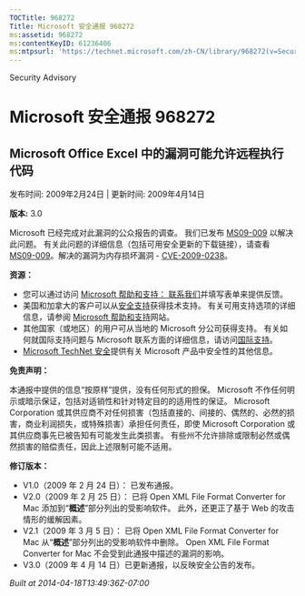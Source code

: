 ```yaml
---
TOCTitle: 968272
Title: Microsoft 安全通报 968272
ms:assetid: 968272
ms:contentKeyID: 61236406
ms:mtpsurl: 'https://technet.microsoft.com/zh-CN/library/968272(v=Security.10)'
---
```


Security Advisory

Microsoft 安全通报 968272
=========================

Microsoft Office Excel 中的漏洞可能允许远程执行代码
---------------------------------------------------

发布时间: 2009年2月24日 | 更新时间: 2009年4月14日

**版本:** 3.0

Microsoft 已经完成对此漏洞的公众报告的调查。 我们已发布 [MS09-009](http://go.microsoft.com/fwlink/?linkid=143568) 以解决此问题。 有关此问题的详细信息（包括可用安全更新的下载链接），请查看 [MS09-009](http://go.microsoft.com/fwlink/?linkid=143568)。解决的漏洞为内存损坏漏洞 - [CVE-2009-0238](http://www.cve.mitre.org/cgi-bin/cvename.cgi?name=cve-2009-0238)。

**资源：**

-   您可以通过访问 [Microsoft 帮助和支持： 联系我们](https://support.microsoft.com/common/survey.aspx?scid=sw;en;1257&amp;showpage=1&amp;ws=technet&amp;sd=tech)并填写表单来提供反馈。
-   美国和加拿大的客户可以从[安全支持](http://go.microsoft.com/fwlink/?linkid=21131)获得技术支持。 有关可用支持选项的详细信息，请参阅 [Microsoft 帮助和支持](http://support.microsoft.com/default.aspx?ln=zh-cn)网站。
-   其他国家（或地区）的用户可从当地的 Microsoft 分公司获得支持。 有关如何就国际支持问题与 Microsoft 联系方面的详细信息，请访问[国际支持](http://go.microsoft.com/fwlink/?linkid=21155)。
-   [Microsoft TechNet 安全](http://go.microsoft.com/fwlink/?linkid=21132)提供有关 Microsoft 产品中安全性的其他信息。

**免责声明：**

本通报中提供的信息“按原样”提供，没有任何形式的担保。 Microsoft 不作任何明示或暗示保证，包括对适销性和针对特定目的的适用性的保证。 Microsoft Corporation 或其供应商不对任何损害（包括直接的、间接的、偶然的、必然的损害，商业利润损失，或特殊损害）承担任何责任，即使 Microsoft Corporation 或其供应商事先已被告知有可能发生此类损害。 有些州不允许排除或限制必然或偶然损害的赔偿责任，因此上述限制可能不适用。

**修订版本：**

-   V1.0（2009 年 2 月 24 日）： 已发布通报。
-   V2.0（2009 年 2 月 25 日）： 已将 Open XML File Format Converter for Mac 添加到“**概述**”部分列出的受影响软件。 此外，还更正了基于 Web 的攻击情形的缓解因素。
-   V2.1（2009 年 3 月 5 日）： 已将 Open XML File Format Converter for Mac 从“**概述**”部分列出的受影响软件中删除。 Open XML File Format Converter for Mac 不会受到此通报中描述的漏洞的影响。
-   V3.0（2009 年 4 月 14 日）已更新通报，以反映安全公告的发布。

*Built at 2014-04-18T13:49:36Z-07:00*
